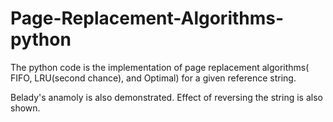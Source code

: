 # Page-Replacement-Algorithms-python

The python code is the implementation of page replacement algorithms( FIFO, LRU(second chance), and Optimal) for a given reference string.

Belady's anamoly is also demonstrated.
Effect of reversing the string is also shown.
